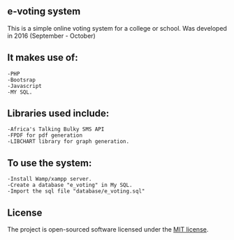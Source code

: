 ## e-voting system

This is a simple online voting system for a college or school. Was developed in 2016 (September - October)

## It makes use of:
	-PHP
	-Bootsrap
	-Javascript
	-MY SQL.

## Libraries used include:
	-Africa's Talking Bulky SMS API
	-FPDF for pdf generation
	-LIBCHART library for graph generation.

## To use the system:
	-Install Wamp/xampp server.
	-Create a database "e_voting" in My SQL.
	-Import the sql file "database/e_voting.sql"
	
## License
The project is open-sourced software licensed under the [MIT license](http://opensource.org/licenses/MIT).